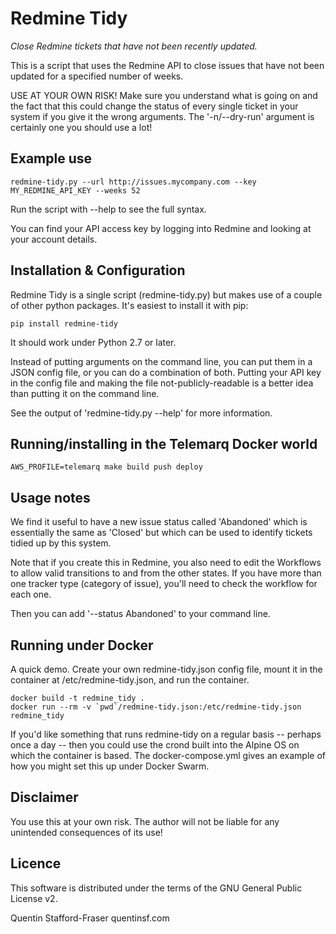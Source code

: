# Redmine Tidy

*Close Redmine tickets that have not been recently updated.*

This is a script that uses the Redmine API to close issues that have not been updated for a specified number of weeks.

USE AT YOUR OWN RISK!  Make sure you understand what is going on and the fact that this could change the status of every single ticket in your system if you give it the wrong arguments.  The '-n/--dry-run' argument is certainly one you should use a lot!

## Example use

    redmine-tidy.py --url http://issues.mycompany.com --key MY_REDMINE_API_KEY --weeks 52

Run the script with --help to see the full syntax.

You can find your API access key by logging into Redmine and looking at your account details.

## Installation & Configuration

Redmine Tidy is a single script (redmine-tidy.py) but makes use of a couple of other python packages.
It's easiest to install it with pip:

    pip install redmine-tidy

It should work under Python 2.7 or later.

Instead of putting arguments on the command line, you can put them in a JSON config file, or you can do a combination of both.  Putting your API key in the config file and making the file not-publicly-readable is a better idea than putting it on the command line.

See the output of 'redmine-tidy.py --help' for more information.

## Running/installing in the Telemarq Docker world

```
AWS_PROFILE=telemarq make build push deploy
```

## Usage notes

We find it useful to have a new issue status called 'Abandoned' which is essentially the same as 'Closed' but which can be used to identify tickets tidied up by this system.  

Note that if you create this in Redmine, you also need to edit the Workflows to allow valid transitions to and from the other states.  If you have more than one tracker type (category of issue), you'll need to check the workflow for each one.

Then you can add '--status Abandoned' to your command line.

## Running under Docker

A quick demo. Create your own redmine-tidy.json config file, mount it in the container at /etc/redmine-tidy.json, and run the container.

    docker build -t redmine_tidy .
    docker run --rm -v `pwd`/redmine-tidy.json:/etc/redmine-tidy.json redmine_tidy

If you'd like something that runs redmine-tidy on a regular basis -- perhaps once a day -- then you could use the crond built into the Alpine OS on which the container is based.
The docker-compose.yml gives an example of how you might set this up under Docker Swarm.

## Disclaimer

You use this at your own risk.  The author will not be liable for any unintended consequences of its use!

## Licence

This software is distributed under the terms of the GNU General Public License v2.

Quentin Stafford-Fraser
quentinsf.com

